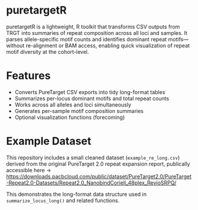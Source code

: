 # puretargetR
puretargetR is a lightweight, R toolkit that transforms CSV outputs from TRGT into summaries of repeat composition across all loci and samples. It parses allele-specific motif counts and identifies dominant repeat motifs—without re-alignment or BAM access, enabling quick visualization of repeat motif diversity at the cohort-level. 

# Features
- Converts PureTarget CSV exports into tidy long-format tables
- Summarizes per-locus dominant motifs and total repeat counts
- Works across all alleles and loci simultaneously
- Generates per-sample motif composition summaries
- Optional visualization functions (forecoming)

# Example Dataset

This repository includes a small cleaned dataset (`example_re_long.csv`) derived from the original PureTarget 2.0 repeat expansion report, publically accessible here -> https://downloads.pacbcloud.com/public/dataset/PureTarget2.0/PureTarget-Repeat2.0-Datasets/Repeat2.0_NanobindCoriell_48plex_RevioSRPQ/

This demonstrates the long-format data structure used in `summarize_locus_long()` and related functions.
